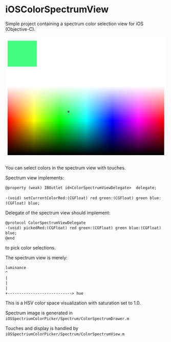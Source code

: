 # iOSColorSpectrumView

Simple project containing a spectrum color selection view for iOS (Objective-C). 


![Example image](example_image/example_image.png  "Example image")


You can select colors in the spectrum view with touches.

Spectrum view implements:

	@property (weak) IBOutlet id<ColorSpectrumViewDelegate>  delegate;
	
	-(void) setCurrentColorRed:(CGFloat) red green:(CGFloat) green blue:(CGFloat) blue;
	

Delegate of the spectrum view should implement: 

	@protocol ColorSpectrumViewDelegate
	-(void) pickedRed:(CGFloat) red green:(CGFloat) green blue:(CGFloat) blue;
	@end


to pick color selections.

The spectrum view is merely:


	luminance
	^
	|
	|
	|
	+----------------------------> hue 

This is a HSV color space visualization with saturation set to 1.0. 

Spectrum image is generated in `iOSSpectriumColorPicker/Spectrum/ColorSpectrumDrawer.m`

Touches and display is handled by `iOSSpectriumColorPicker/Spectrum/ColorSpectrumView.m`

